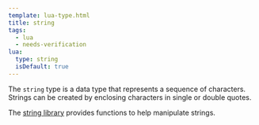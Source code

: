 ```yaml
---
template: lua-type.html
title: string
tags:
  - lua
  - needs-verification
lua:
  type: string
  isDefault: true
---
```


The `string` type is a data type that represents a sequence of characters.
Strings can be created by enclosing characters in single or double quotes.

The [string library](libraries/string/index.md) provides functions to help
manipulate strings.
